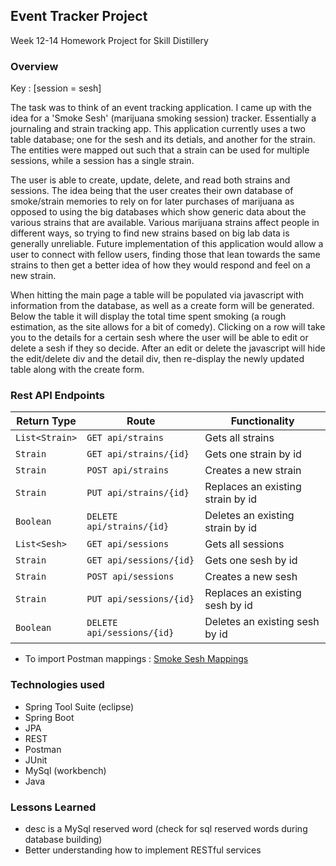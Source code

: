 ## Event Tracker Project

Week 12-14 Homework Project for Skill Distillery

### Overview

Key : [session = sesh]

The task was to think of an event tracking application. I came up with the idea for a 'Smoke Sesh' (marijuana smoking session) tracker. Essentially a journaling and strain tracking app. This application currently uses a two table database; one for the sesh and its detials, and another for the strain. The entities were mapped out such that a strain can be used for multiple sessions, while a session has a single strain.

The user is able to create, update, delete, and read both strains and sessions. The idea being that the user creates their own database of smoke/strain memories to rely on for later purchases of marijuana as opposed to using the big databases which show generic data about the various strains that are available. Various marijuana strains affect people in different ways, so trying to find new strains based on big lab data is generally unreliable. Future implementation of this application would allow a user to connect with fellow users, finding those that lean towards the same strains to then get a better idea of how they would respond and feel on a new strain.

When hitting the main page a table will be populated via javascript with information from the database, as well as a create form will be generated. Below the table it will display the total time spent smoking (a rough estimation, as the site allows for a bit of comedy). Clicking on a row will take you to the details for a certain sesh where the user will be able to edit or delete a sesh if they so decide. After an edit or delete the javascript will hide the edit/delete div and the detail div, then re-display the newly updated table along with the create form.

### Rest API Endpoints

| Return Type | Route                 | Functionality                  |
|-------------|-----------------------|--------------------------------|
| `List<Strain>`  |`GET api/strains`        | Gets all strains                 |
| `Strain`        |`GET api/strains/{id}`   | Gets one strain by id            |
| `Strain`        |`POST api/strains`       | Creates a new strain             |
| `Strain`        |`PUT api/strains/{id}`   | Replaces an existing strain by id|
| `Boolean`     |`DELETE api/strains/{id}`| Deletes an existing strain by id |
| `List<Sesh>`  |`GET api/sessions`        | Gets all sessions                 |
| `Strain`        |`GET api/sessions/{id}`   | Gets one sesh by id            |
| `Strain`        |`POST api/sessions`       | Creates a new sesh             |
| `Strain`        |`PUT api/sessions/{id}`   | Replaces an existing sesh by id|
| `Boolean`     |`DELETE api/sessions/{id}`| Deletes an existing sesh by id |



- To import Postman mappings : [Smoke Sesh Mappings](https://github.com/BarrelTB/EventTrackerProject/blob/master/SmokeSeshMappings.postman_collection.json)

### Technologies used
- Spring Tool Suite (eclipse)
- Spring Boot
- JPA
- REST
- Postman
- JUnit
- MySql (workbench)
- Java

### Lessons Learned
- desc is a MySql reserved word (check for sql reserved words during database building)
- Better understanding how to implement RESTful services
